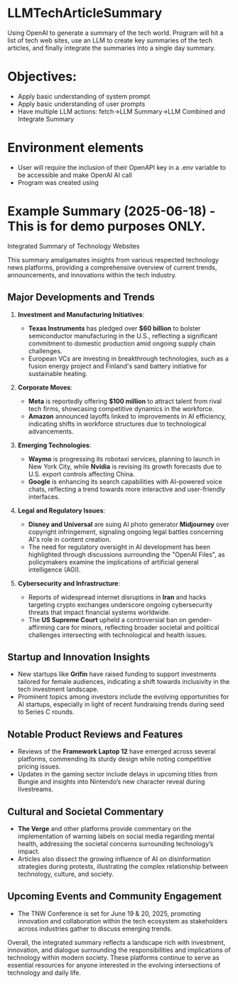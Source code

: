 # LLMTechArticleSummary
Using OpenAI to generate a summary of the tech world.  Program will hit a list of tech web sites, use an LLM to create key summaries of the tech articles, and finally integrate the summaries into a single day summary.

# Objectives:
* Apply basic understanding of system prompt
* Apply basic understanding of user prompts
* Have multiple LLM actions: fetch->LLM Summary->LLM Combined and Integrate Summary

# Environment elements
* User will require the inclusion of their OpenAPI key in a .env variable to be accessible and make OpenAI AI call
* Program was created using 

# Example Summary (2025-06-18) - This is for demo purposes ONLY.  
 Integrated Summary of Technology Websites

This summary amalgamates insights from various respected technology news platforms, providing a comprehensive overview of current trends, announcements, and innovations within the tech industry.

## Major Developments and Trends

1. **Investment and Manufacturing Initiatives**:
   - **Texas Instruments** has pledged over **$60 billion** to bolster semiconductor manufacturing in the U.S., reflecting a significant commitment to domestic production amid ongoing supply chain challenges.
   - European VCs are investing in breakthrough technologies, such as a fusion energy project and Finland's sand battery initiative for sustainable heating.

2. **Corporate Moves**:
   - **Meta** is reportedly offering **$100 million** to attract talent from rival tech firms, showcasing competitive dynamics in the workforce.
   - **Amazon** announced layoffs linked to improvements in AI efficiency, indicating shifts in workforce structures due to technological advancements.

3. **Emerging Technologies**:
   - **Waymo** is progressing its robotaxi services, planning to launch in New York City, while **Nvidia** is revising its growth forecasts due to U.S. export controls affecting China.
   - **Google** is enhancing its search capabilities with AI-powered voice chats, reflecting a trend towards more interactive and user-friendly interfaces.

4. **Legal and Regulatory Issues**:
   - **Disney and Universal** are suing AI photo generator **Midjourney** over copyright infringement, signaling ongoing legal battles concerning AI's role in content creation.
   - The need for regulatory oversight in AI development has been highlighted through discussions surrounding the "OpenAI Files", as policymakers examine the implications of artificial general intelligence (AGI).

5. **Cybersecurity and Infrastructure**:
   - Reports of widespread internet disruptions in **Iran** and hacks targeting crypto exchanges underscore ongoing cybersecurity threats that impact financial systems worldwide.
   - The **US Supreme Court** upheld a controversial ban on gender-affirming care for minors, reflecting broader societal and political challenges intersecting with technological and health issues.

## Startup and Innovation Insights

- New startups like **Grifin** have raised funding to support investments tailored for female audiences, indicating a shift towards inclusivity in the tech investment landscape.
- Prominent topics among investors include the evolving opportunities for AI startups, especially in light of recent fundraising trends during seed to Series C rounds.

## Notable Product Reviews and Features

- Reviews of the **Framework Laptop 12** have emerged across several platforms, commending its sturdy design while noting competitive pricing issues.
- Updates in the gaming sector include delays in upcoming titles from Bungie and insights into Nintendo’s new character reveal during livestreams.

## Cultural and Societal Commentary

- **The Verge** and other platforms provide commentary on the implementation of warning labels on social media regarding mental health, addressing the societal concerns surrounding technology’s impact.
- Articles also dissect the growing influence of AI on disinformation strategies during protests, illustrating the complex relationship between technology, culture, and society.

## Upcoming Events and Community Engagement

- The TNW Conference is set for June 19 & 20, 2025, promoting innovation and collaboration within the tech ecosystem as stakeholders across industries gather to discuss emerging trends.

Overall, the integrated summary reflects a landscape rich with investment, innovation, and dialogue surrounding the responsibilities and implications of technology within modern society. These platforms continue to serve as essential resources for anyone interested in the evolving intersections of technology and daily life.
